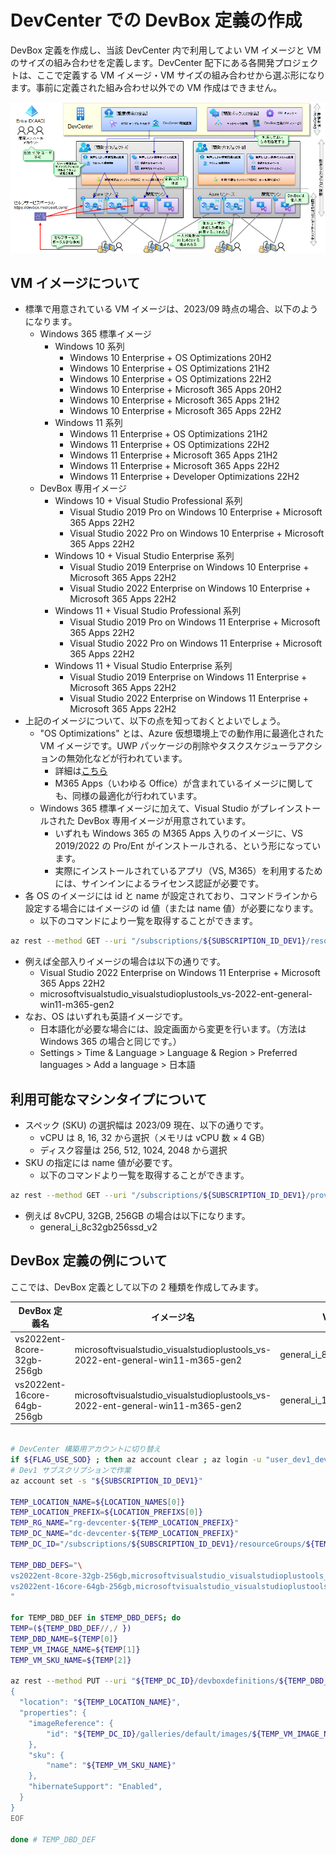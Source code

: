 # DevCenter での DevBox 定義の作成

DevBox 定義を作成し、当該 DevCenter 内で利用してよい VM イメージと VM のサイズの組み合わせを定義します。DevCenter 配下にある各開発プロジェクトは、ここで定義する VM イメージ・VM サイズの組み合わせから選ぶ形になります。事前に定義された組み合わせ以外での VM 作成はできません。

![picture 0](./images/a05ba5bb9cfa61e1c0c0569b445344b11a00372a13c778ab6ad19804be28de50.png)  

## VM イメージについて

- 標準で用意されている VM イメージは、2023/09 時点の場合、以下のようになります。
  - Windows 365 標準イメージ
    - Windows 10 系列
      - Windows 10 Enterprise + OS Optimizations 20H2
      - Windows 10 Enterprise + OS Optimizations 21H2
      - Windows 10 Enterprise + OS Optimizations 22H2
      - Windows 10 Enterprise + Microsoft 365 Apps 20H2
      - Windows 10 Enterprise + Microsoft 365 Apps 21H2
      - Windows 10 Enterprise + Microsoft 365 Apps 22H2
    - Windows 11 系列
      - Windows 11 Enterprise + OS Optimizations 21H2
      - Windows 11 Enterprise + OS Optimizations 22H2
      - Windows 11 Enterprise + Microsoft 365 Apps 21H2
      - Windows 11 Enterprise + Microsoft 365 Apps 22H2
      - Windows 11 Enterprise + Developer Optimizations 22H2
  - DevBox 専用イメージ
    - Windows 10 + Visual Studio Professional 系列
      - Visual Studio 2019 Pro on Windows 10 Enterprise + Microsoft 365 Apps 22H2
      - Visual Studio 2022 Pro on Windows 10 Enterprise + Microsoft 365 Apps 22H2
    - Windows 10 + Visual Studio Enterprise 系列
      - Visual Studio 2019 Enterprise on Windows 10 Enterprise + Microsoft 365 Apps 22H2
      - Visual Studio 2022 Enterprise on Windows 10 Enterprise + Microsoft 365 Apps 22H2
    - Windows 11 + Visual Studio Professional 系列
      - Visual Studio 2019 Pro on Windows 11 Enterprise + Microsoft 365 Apps 22H2
      - Visual Studio 2022 Pro on Windows 11 Enterprise + Microsoft 365 Apps 22H2
    - Windows 11 + Visual Studio Enterprise 系列
      - Visual Studio 2019 Enterprise on Windows 11 Enterprise + Microsoft 365 Apps 22H2
      - Visual Studio 2022 Enterprise on Windows 11 Enterprise + Microsoft 365 Apps 22H2
- 上記のイメージについて、以下の点を知っておくとよいでしょう。
  - "OS Optimizations" とは、Azure 仮想環境上での動作用に最適化された VM イメージです。UWP パッケージの削除やタスクスケジューラアクションの無効化などが行われています。 
    - 詳細は[こちら](https://learn.microsoft.com/ja-jp/windows-365/enterprise/device-images#gallery-images)
    - M365 Apps（いわゆる Office）が含まれているイメージに関しても、同様の最適化が行われています。
  - Windows 365 標準イメージに加えて、Visual Studio がプレインストールされた DevBox 専用イメージが用意されています。
    - いずれも Windows 365 の M365 Apps 入りのイメージに、VS 2019/2022 の Pro/Ent がインストールされる、という形になっています。
    - 実際にインストールされているアプリ（VS, M365）を利用するためには、サインインによるライセンス認証が必要です。
- 各 OS のイメージには id と name が設定されており、コマンドラインから設定する場合にはイメージの id 値（または name 値）が必要になります。
  - 以下のコマンドにより一覧を取得することができます。
```bash
az rest --method GET --uri "/subscriptions/${SUBSCRIPTION_ID_DEV1}/resourceGroups/${TEMP_RG_NAME}/providers/Microsoft.DevCenter/devcenters/${TEMP_DC_NAME}/images?api-version=2023-04-01" --query "value[].[id,name,properties.description]"
```
  - 例えば全部入りイメージの場合は以下の通りです。
    - Visual Studio 2022 Enterprise on Windows 11 Enterprise + Microsoft 365 Apps 22H2
    - microsoftvisualstudio_visualstudioplustools_vs-2022-ent-general-win11-m365-gen2
  - なお、OS はいずれも英語イメージです。
    - 日本語化が必要な場合には、設定画面から変更を行います。（方法は Windows 365 の場合と同じです。）
    - Settings > Time & Language > Language & Region > Preferred languages > Add a language > 日本語

## 利用可能なマシンタイプについて

- スペック (SKU) の選択幅は 2023/09 現在、以下の通りです。
  - vCPU は 8, 16, 32 から選択（メモリは vCPU 数 × 4 GB）
  - ディスク容量は 256, 512, 1024, 2048 から選択
- SKU の指定には name 値が必要です。
  - 以下のコマンドより一覧を取得することができます。
```bash
az rest --method GET --uri "/subscriptions/${SUBSCRIPTION_ID_DEV1}/providers/Microsoft.DevCenter/skus?api-version=2023-04-01" --query value[].name
```
  - 例えば 8vCPU, 32GB, 256GB の場合は以下になります。
    - general_i_8c32gb256ssd_v2

## DevBox 定義の例について

ここでは、DevBox 定義として以下の 2 種類を作成してみます。

| DevBox 定義名 | イメージ名 | VMサイズ |
| --- | --- | --- |
| vs2022ent-8core-32gb-256gb | microsoftvisualstudio_visualstudioplustools_vs-2022-ent-general-win11-m365-gen2 | general_i_8c32gb256ssd_v2 |
| vs2022ent-16core-64gb-256gb | microsoftvisualstudio_visualstudioplustools_vs-2022-ent-general-win11-m365-gen2 | general_i_16c64gb256ssd_v2 |

```bash

# DevCenter 構築用アカウントに切り替え
if ${FLAG_USE_SOD} ; then az account clear ; az login -u "user_dev1_dev@${PRIMARY_DOMAIN_NAME}" -p "${ADMIN_PASSWORD}" ; fi
# Dev1 サブスクリプションで作業
az account set -s "${SUBSCRIPTION_ID_DEV1}"

TEMP_LOCATION_NAME=${LOCATION_NAMES[0]}
TEMP_LOCATION_PREFIX=${LOCATION_PREFIXS[0]}
TEMP_RG_NAME="rg-devcenter-${TEMP_LOCATION_PREFIX}"
TEMP_DC_NAME="dc-devcenter-${TEMP_LOCATION_PREFIX}"
TEMP_DC_ID="/subscriptions/${SUBSCRIPTION_ID_DEV1}/resourceGroups/${TEMP_RG_NAME}/providers/Microsoft.DevCenter/devcenters/${TEMP_DC_NAME}"

TEMP_DBD_DEFS="\
vs2022ent-8core-32gb-256gb,microsoftvisualstudio_visualstudioplustools_vs-2022-ent-general-win11-m365-gen2,general_i_8c32gb256ssd_v2 \
vs2022ent-16core-64gb-256gb,microsoftvisualstudio_visualstudioplustools_vs-2022-ent-general-win11-m365-gen2,general_i_16c64gb256ssd_v2 \
"

for TEMP_DBD_DEF in $TEMP_DBD_DEFS; do
TEMP=(${TEMP_DBD_DEF//,/ })
TEMP_DBD_NAME=${TEMP[0]}
TEMP_VM_IMAGE_NAME=${TEMP[1]}
TEMP_VM_SKU_NAME=${TEMP[2]}

az rest --method PUT --uri "${TEMP_DC_ID}/devboxdefinitions/${TEMP_DBD_NAME}?api-version=2023-04-01" --body @- <<EOF
{
  "location": "${TEMP_LOCATION_NAME}",
  "properties": {
    "imageReference": {
        "id": "${TEMP_DC_ID}/galleries/default/images/${TEMP_VM_IMAGE_NAME}"
    },
    "sku": {
        "name": "${TEMP_VM_SKU_NAME}"
    },
    "hibernateSupport": "Enabled",
  }
}
EOF

done # TEMP_DBD_DEF

```
